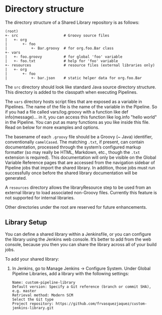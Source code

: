 # Directory structure

The directory structure of a Shared Library repository is as follows:

```
(root)
+- src                     # Groovy source files
|   +- org
|       +- foo
|           +- Bar.groovy  # for org.foo.Bar class
+- vars
|   +- foo.groovy          # for global 'foo' variable
|   +- foo.txt             # help for 'foo' variable
+- resources               # resource files (external libraries only)
|   +- org
|       +- foo
|           +- bar.json    # static helper data for org.foo.Bar
```


The `src` directory should look like standard Java source directory structure. This directory is added to the classpath when executing Pipelines.

The `vars` directory hosts script files that are exposed as a variable in Pipelines. The name of the file is the name of the variable in the Pipeline. So if you had a file called vars/log.groovy with a function like def info(message)…​ in it, you can access this function like log.info "hello world" in the Pipeline. You can put as many functions as you like inside this file. Read on below for more examples and options.

The basename of each `.groovy` file should be a Groovy (~ Java) identifier, conventionally `camelCased`. The matching `.txt`, if present, can contain documentation, processed through the system’s configured markup formatter (so may really be HTML, Markdown, etc., though the `.txt` extension is required). This documentation will only be visible on the Global Variable Reference pages that are accessed from the navigation sidebar of Pipeline jobs that import the shared library. In addition, those jobs must run successfully once before the shared library documentation will be generated.

A `resources` directory allows the libraryResource step to be used from an external library to load associated non-Groovy files. Currently this feature is not supported for internal libraries.

Other directories under the root are reserved for future enhancements.


## Library Setup

You can define a shared library within a Jenkinsfile, or you can configure the library using the Jenkins web console. It’s better to add from the web console, because you then you can share the library across all of your build jobs.

To add your shared library:

1. In Jenkins, go to Manage Jenkins → Configure System. Under Global Pipeline Libraries, add a library with the following settings:
    ```
    Name: custom-pipeline-library
    Default version: Specify a Git reference (branch or commit SHA), e.g. master
    Retrieval method: Modern SCM
    Select the Git type
    Project repository: https://github.com/frvasquezjaquez/custom-jenkins-library.git
    ```